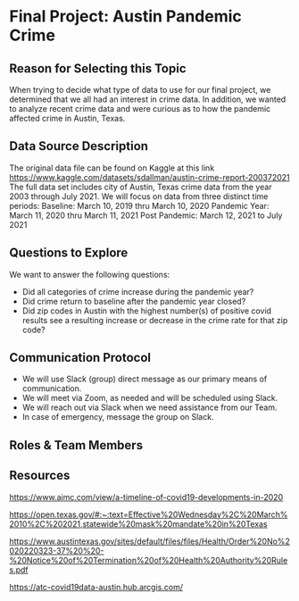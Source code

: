 # Final Project: Austin Pandemic Crime

## Reason for Selecting this Topic
When trying to decide what type of data to use for our final project, we determined that we all had an interest in crime data.  In addition, we wanted to analyze recent crime data and were curious as to how the pandemic affected crime in Austin, Texas.

## Data Source Description
The original data file can be found on Kaggle at this link https://www.kaggle.com/datasets/sdallman/austin-crime-report-200372021
The full data set includes city of Austin, Texas crime data from the year 2003 through July 2021.  We will focus on data from three distinct time periods:
Baseline: March 10, 2019 thru March 10, 2020
Pandemic Year: March 11, 2020 thru March 11, 2021
Post Pandemic: March 12, 2021 to July 2021

## Questions to Explore
We want to answer the following questions: 
- Did all categories of crime increase during the pandemic year?  
- Did crime return to baseline after the pandemic year closed?
- Did zip codes in Austin with the highest number(s) of positive covid results see a resulting increase or decrease in the crime rate for that zip code?

##  Communication Protocol
- We will use Slack (group) direct message as our primary means of communication. 
- We will meet via Zoom, as needed and will be scheduled using Slack.
- We will reach out via Slack when we need assistance from our Team.
- In case of emergency, message the group on Slack.


## Roles & Team Members




## Resources
https://www.ajmc.com/view/a-timeline-of-covid19-developments-in-2020

https://open.texas.gov/#:~:text=Effective%20Wednesday%2C%20March%2010%2C%202021,statewide%20mask%20mandate%20in%20Texas

https://www.austintexas.gov/sites/default/files/files/Health/Order%20No%2020220323-37%20%20-%20Notice%20of%20Termination%20of%20Health%20Authority%20Rules.pdf

https://atc-covid19data-austin.hub.arcgis.com/